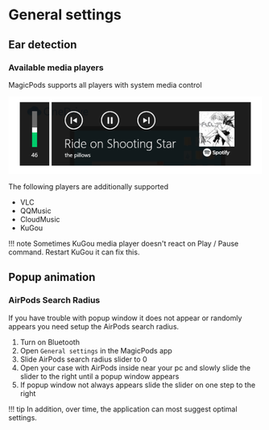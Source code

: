 # General settings

## Ear detection

### Available media players
MagicPods supports all players with system media control

![](media/SystemMediaControl.png)

The following players are additionally supported

* VLC
* QQMusic
* CloudMusic
* KuGou

!!! note
    Sometimes KuGou media player doesn't react on Play / Pause command. Restart KuGou it can fix this.


## Popup animation

### AirPods Search Radius

If you have trouble with popup window it does not appear or randomly appears you need setup the AirPods search radius.

1. Turn on Bluetooth
2. Open `General settings` in the MagicPods app
3. Slide AirPods search radius slider to 0
4. Open your case with AirPods inside near your pc and slowly slide the slider to the right until a popup window appears
5. If popup window not always appears slide the slider on one step to the right

!!! tip
    In addition, over time, the application can most suggest optimal settings.